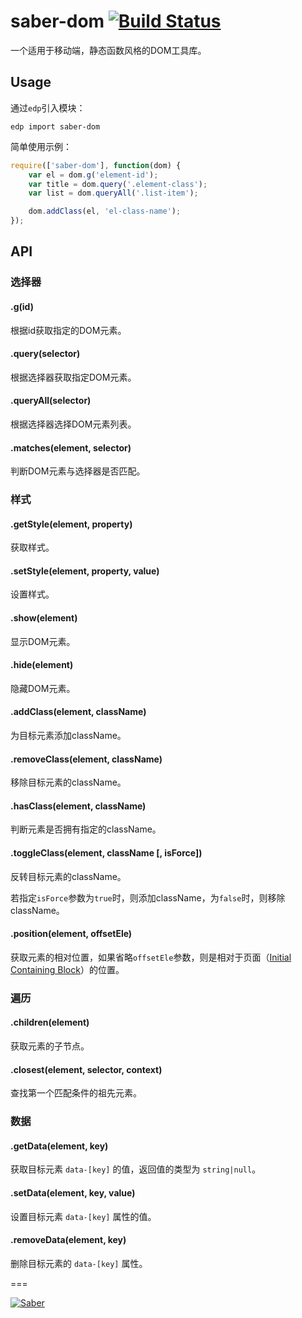 saber-dom [![Build Status](https://travis-ci.org/ecomfe/saber-dom.png)](https://travis-ci.org/ecomfe/saber-dom)
===

一个适用于移动端，静态函数风格的DOM工具库。

Usage
---

通过`edp`引入模块：

    edp import saber-dom

简单使用示例：

```javascript
require(['saber-dom'], function(dom) {
    var el = dom.g('element-id');
    var title = dom.query('.element-class');
    var list = dom.queryAll('.list-item');

    dom.addClass(el, 'el-class-name');
});
```

API
---

### 选择器

#### .g(id)

根据id获取指定的DOM元素。

#### .query(selector)

根据选择器获取指定DOM元素。

#### .queryAll(selector)

根据选择器选择DOM元素列表。

#### .matches(element, selector)

判断DOM元素与选择器是否匹配。

### 样式

#### .getStyle(element, property)

获取样式。

#### .setStyle(element, property, value)

设置样式。

#### .show(element)

显示DOM元素。

#### .hide(element)

隐藏DOM元素。

#### .addClass(element, className)

为目标元素添加className。

#### .removeClass(element, className)

移除目标元素的className。

#### .hasClass(element, className)

判断元素是否拥有指定的className。

#### .toggleClass(element, className [, isForce])

反转目标元素的className。

若指定`isForce`参数为`true`时，则添加className，为`false`时，则移除className。

#### .position(element, offsetEle)

获取元素的相对位置，如果省略`offsetEle`参数，则是相对于页面（[Initial Containing Block](http://www.w3.org/TR/CSS2/visudet.html)）的位置。

### 遍历

#### .children(element)

获取元素的子节点。

#### .closest(element, selector, context)

查找第一个匹配条件的祖先元素。

### 数据

#### .getData(element, key)

获取目标元素 `data-[key]` 的值，返回值的类型为 `string|null`。

#### .setData(element, key, value)

设置目标元素 `data-[key]` 属性的值。

#### .removeData(element, key)

删除目标元素的 `data-[key]` 属性。

===

[![Saber](https://f.cloud.github.com/assets/157338/1485433/aeb5c72a-4714-11e3-87ae-7ef8ae66e605.png)](http://ecomfe.github.io/saber/)
